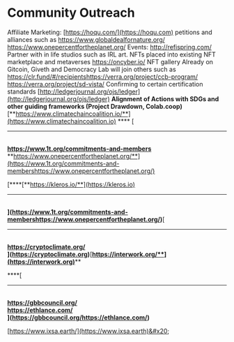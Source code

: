 # Community Outreach

Affiliate Marketing: [https://hoqu.com/](https://hoqu.com) petitions and alliances such as https://www.globaldealfornature.org/ https://www.onepercentfortheplanet.org/ Events: http://refispring.com/ Partner with in life studios such as IRL art. NFTs placed into existing NFT marketplace and metaverses https://oncyber.io/ NFT gallery Already on Gitcoin, Giveth and Democracy Lab will join others such as https://clr.fund/#/recipients​ https://verra.org/project/ccb-program/ https://verra.org/project/sd-vista/ Confirming to certain certification standards [http://ledgerjournal.org/ojs/ledger](http://ledgerjournal.org/ojs/ledger) **Alignment of Actions with SDGs and other guiding frameworks (Project Drawdown, Colab.coop)** [**https://www.climatechaincoalition.io/**](https://www.climatechaincoalition.io) **** [****\
**https://www.1t.org/commitments-and-members**\
**https://www.onepercentfortheplanet.org/**](https://www.1t.org/commitments-and-membershttps://www.onepercentfortheplanet.org/)

[****[**https://kleros.io/**](https://kleros.io)****\
****](https://www.1t.org/commitments-and-membershttps://www.onepercentfortheplanet.org/)****[****\
**https://cryptoclimate.org/**\
****](https://cryptoclimate.org)****[**https://interwork.org/**](https://interwork.org)****

****[****\
**https://gbbcouncil.org/**\
**https://ethlance.com/**\
****](https://gbbcouncil.org/https://ethlance.com/)****

[https://www.ixsa.earth/](https://www.ixsa.earth)&#x20;
